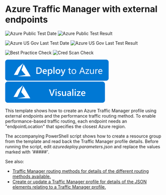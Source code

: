 # Azure Traffic Manager with external endpoints

![Azure Public Test Date](https://azurequickstartsservice.blob.core.windows.net/badges/101-traffic-manager-external-endpoint/PublicLastTestDate.svg)
![Azure Public Test Result](https://azurequickstartsservice.blob.core.windows.net/badges/101-traffic-manager-external-endpoint/PublicDeployment.svg)

![Azure US Gov Last Test Date](https://azurequickstartsservice.blob.core.windows.net/badges/101-traffic-manager-external-endpoint/FairfaxLastTestDate.svg)
![Azure US Gov Last Test Result](https://azurequickstartsservice.blob.core.windows.net/badges/101-traffic-manager-external-endpoint/FairfaxDeployment.svg)

![Best Practice Check](https://azurequickstartsservice.blob.core.windows.net/badges/101-traffic-manager-external-endpoint/BestPracticeResult.svg)
![Cred Scan Check](https://azurequickstartsservice.blob.core.windows.net/badges/101-traffic-manager-external-endpoint/CredScanResult.svg)

[![Deploy To Azure](https://raw.githubusercontent.com/Azure/azure-quickstart-templates/master/1-CONTRIBUTION-GUIDE/images/deploytoazure.svg?sanitize=true)]("https://portal.azure.com/#create/Microsoft.Template/uri/https%3A%2F%2Fraw.githubusercontent.com%2FAzure%2Fazure-quickstart-templates%2Fmaster%2F101-traffic-manager-external-endpoint%2Fazuredeploy.json")
[![Visualize](https://raw.githubusercontent.com/Azure/azure-quickstart-templates/master/1-CONTRIBUTION-GUIDE/images/visualizebutton.svg?sanitize=true)]("http://armviz.io/#/?load=https%3A%2F%2Fraw.githubusercontent.com%2FAzure%2Fazure-quickstart-templates%2Fmaster%2F101-traffic-manager-external-endpoint%2Fazuredeploy.json")

This template shows how to create an Azure Traffic Manager profile using
external endpoints and the performance traffic routing method. To enable
performance-based traffic routing, each endpoint needs an "endpointLocation"
that specifies the closest Azure region.

The accompanying PowerShell script shows how to create a resource group from the
template and read back the Traffic Manager profile details. Before running the
script, edit _azuredeploy.parameters.json_ and replace the values marked with
_'#####'_.

See also:

- <a href="https://azure.microsoft.com/en-us/documentation/articles/traffic-manager-routing-methods/">Traffic
  Manager routing methods for details of the different routing methods
  available.
- <a href="https://msdn.microsoft.com/en-us/library/azure/mt163581.aspx">Create
  or update a Traffic Manager profile for details of the JSON elements relating
  to a Traffic Manager profile.
